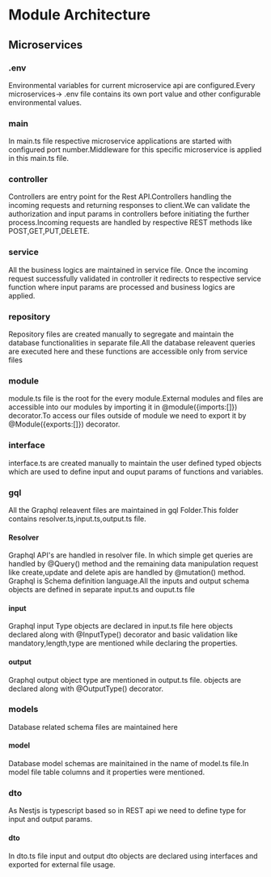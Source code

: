 # Module Architecture
## Microservices

### .env
Environmental variables for current microservice api are configured.Every microservices-> .env file contains its own port value and other configurable environmental values. 

### main
In main.ts file respective microservice applications are started with configured port number.Middleware for this specific microservice is applied in this main.ts file.

### controller
Controllers are entry point for the Rest API.Controllers handling the incoming requests and returning responses to client.We can validate the authorization and input params in controllers before initiating the further process.Incoming requests are handled by respective REST methods like POST,GET,PUT,DELETE.

### service
All the business logics are maintained in service file. Once the incoming request successfully validated in controller it redirects to respective service function where input params are processed and business logics are applied.

### repository
Repository files are created manually to segregate and maintain the database functionalities in separate file.All the database releavent queries are executed here and these functions are accessible only from service files

### module
module.ts file is the root for the every module.External modules and files are accessible into our modules by importing it in @module({imports:[]}) decorator.To access our files outside of module we need to export it by @Module({exports:[]}) decorator.

### interface
interface.ts are created manually to maintain the user defined typed objects which are used to define input and ouput params of functions and variables.

### gql
 All the Graphql releavent files are maintained in gql Folder.This folder contains resolver.ts,input.ts,output.ts file.
 
#### Resolver
Graphql API's are handled in resolver file. In which simple get queries are handled by @Query() method and the remaining data manipulation request like create,update and delete apis are handled by @mutation() method. Graphql is Schema definition language.All the inputs and output schema objects are defined in separate input.ts and ouput.ts file

#### input
Graphql input Type objects are declared in input.ts file here objects declared along with @InputType() decorator and basic validation like mandatory,length,type are mentioned while declaring the properties. 

#### output
Graphql output object type are mentioned in output.ts file. objects are declared along with @OutputType() decorator.

### models
  Database related schema files are maintained here

#### model
 Database model schemas are mainitained in the name of model.ts file.In model file table columns and it properties were mentioned.

### dto 
As Nestjs is typescript based so in REST api we need to define type for input and output params.

#### dto
In dto.ts file input and output dto objects are declared using interfaces and exported for external file usage.
